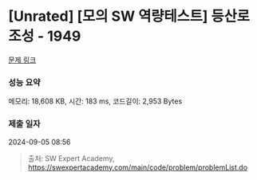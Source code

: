 # [Unrated] [모의 SW 역량테스트] 등산로 조성 - 1949 

[문제 링크](https://swexpertacademy.com/main/code/problem/problemDetail.do?contestProbId=AV5PoOKKAPIDFAUq) 

### 성능 요약

메모리: 18,608 KB, 시간: 183 ms, 코드길이: 2,953 Bytes

### 제출 일자

2024-09-05 08:56



> 출처: SW Expert Academy, https://swexpertacademy.com/main/code/problem/problemList.do